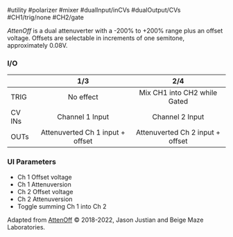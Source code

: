 #utility #polarizer #mixer #dualInput/inCVs #dualOutput/CVs  #CH1/trig/none #CH2/gate 

*AttenOff* is a dual attenuverter with a -200% to +200% range plus an offset voltage. Offsets are selectable in increments of one semitone, approximately 0.08V.

### I/O

|        |               1/3                |               2/4                |
| ------ | :------------------------------: | :------------------------------: |
| TRIG   |            No effect             |   Mix CH1 into CH2 while Gated   |
| CV INs |         Channel 1 Input          |         Channel 2 Input          |
| OUTs   | Attenuverted Ch 1 input + offset | Attenuverted Ch 2 input + offset |

### UI Parameters
* Ch 1 Offset voltage
* Ch 1 Attenuversion
* Ch 2 Offset voltage
* Ch 2 Attenuversion
* Toggle summing Ch 1 into Ch 2


Adapted from [AttenOff](https://github.com/Chysn/O_C-HemisphereSuite/wiki/AttenOff) © 2018-2022, Jason Justian and Beige Maze Laboratories. 

